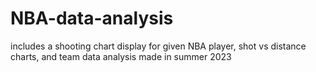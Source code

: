 # NBA-data-analysis
includes a shooting chart display for given NBA player, shot vs distance charts, and team data analysis
made in summer 2023
